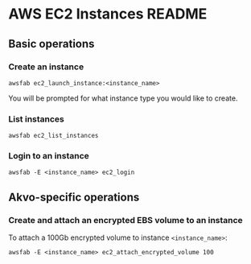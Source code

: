 # AWS EC2 Instances README

## Basic operations

### Create an instance

``` shell
awsfab ec2_launch_instance:<instance_name>
```

You will be prompted for what instance type you would like to create.

### List instances

``` shell
awsfab ec2_list_instances
```

### Login to an instance

``` shell
awsfab -E <instance_name> ec2_login
```

## Akvo-specific operations

### Create and attach an encrypted EBS volume to an instance

To attach a 100Gb encrypted volume to instance `<instance_name>`:

``` shell
awsfab -E <instance_name> ec2_attach_encrypted_volume 100
```
